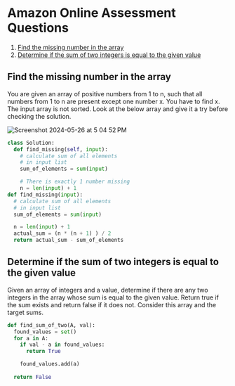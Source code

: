 # Amazon Online Assessment Questions

1. [Find the missing number in the array](#find-missing-number)
2. [Determine if the sum of two integers is equal to the given value](determine-if-equal-sum)

## Find the missing number in the array
You are given an array of positive numbers from 1 to n, such that all numbers from 1 to n are present except one number x. You have to find x. The input array is not sorted. Look at the below array and give it a try before checking the solution.

![Screenshot 2024-05-26 at 5 04 52 PM](https://github.com/aliamrod/Coding-Challenges/assets/62684338/85952bb8-b83c-4964-bd57-8155b1778818)

```python
class Solution:
  def find_missing(self, input):
    # calculate sum of all elements
    # in input list
    sum_of_elements = sum(input)

    # There is exactly 1 number missing
    n = len(input) + 1
def find_missing(input):
  # calculate sum of all elements 
  # in input list
  sum_of_elements = sum(input)

  n = len(input) + 1
  actual_sum = (n * (n + 1) ) / 2
  return actual_sum - sum_of_elements
```
## Determine if the sum of two integers is equal to the given value
Given an array of integers and a value, determine if there are any two integers in the array whose sum is equal to the given value.
Return true if the sum exists and return false if it does not. Consider this array and the target sums.

```python
def find_sum_of_two(A, val):
  found_values = set()
  for a in A:
    if val - a in found_values:
      return True

    found_values.add(a)
    
  return False
```
